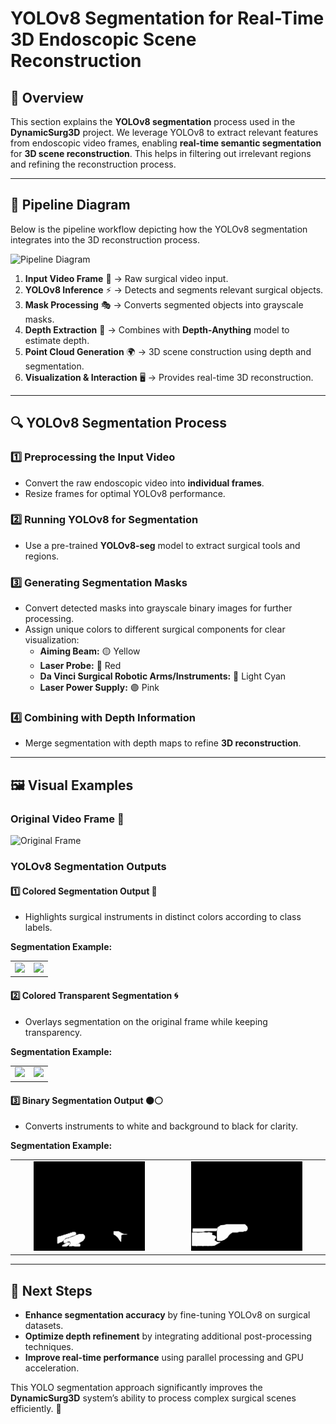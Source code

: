 # YOLOv8 Segmentation for Real-Time 3D Endoscopic Scene Reconstruction

## 🎥 Overview

This section explains the **YOLOv8 segmentation** process used in the **DynamicSurg3D** project. We leverage YOLOv8 to extract relevant features from endoscopic video frames, enabling **real-time semantic segmentation** for **3D scene reconstruction**. This helps in filtering out irrelevant regions and refining the reconstruction process.

---

## 📌 Pipeline Diagram

Below is the pipeline workflow depicting how the YOLOv8 segmentation integrates into the 3D reconstruction process.

![Pipeline Diagram](pipeline_diagram.png)

1. **Input Video Frame** 🎥 → Raw surgical video input.
2. **YOLOv8 Inference** ⚡ → Detects and segments relevant surgical objects.
3. **Mask Processing** 🎭 → Converts segmented objects into grayscale masks.
4. **Depth Extraction** 📏 → Combines with **Depth-Anything** model to estimate depth.
5. **Point Cloud Generation** 🌍 → 3D scene construction using depth and segmentation.
6. **Visualization & Interaction** 🖥️ → Provides real-time 3D reconstruction.

---

## 🔍 YOLOv8 Segmentation Process

### 1️⃣ **Preprocessing the Input Video**
- Convert the raw endoscopic video into **individual frames**.
- Resize frames for optimal YOLOv8 performance.

### 2️⃣ **Running YOLOv8 for Segmentation**
- Use a pre-trained **YOLOv8-seg** model to extract surgical tools and regions.

### 3️⃣ **Generating Segmentation Masks**
- Convert detected masks into grayscale binary images for further processing.
- Assign unique colors to different surgical components for clear visualization:
  - **Aiming Beam:** 🟡 Yellow
  - **Laser Probe:** 🔴 Red
  - **Da Vinci Surgical Robotic Arms/Instruments:** 🔵 Light Cyan
  - **Laser Power Supply:** 🟣 Pink

### 4️⃣ **Combining with Depth Information**
- Merge segmentation with depth maps to refine **3D reconstruction**.

---
## 🖼️ Visual Examples

### Original Video Frame 🎥
![Original Frame](original_video.gif)

### YOLOv8 Segmentation Outputs

#### 1️⃣ **Colored Segmentation Output** 🎨
- Highlights surgical instruments in distinct colors according to class labels.

**Segmentation Example:**
<div style="text-align: center;">
  <table>
    <tr>
      <td><img src="colouredmask1.gif" width="75%" /></td>
      <td><img src="colouredmask2.gif" width="75%" /></td>
    </tr>
  </table>
</div>

#### 2️⃣ **Colored Transparent Segmentation** 🌀
- Overlays segmentation on the original frame while keeping transparency.

**Segmentation Example:**
<div style="text-align: center;">
  <table>
    <tr>
      <td><img src="transparentmask1.gif" width="75%" /></td>
      <td><img src="transparentmask2.gif" width="75%" /></td>
    </tr>
  </table>
</div>

#### 3️⃣ **Binary Segmentation Output** ⚫⚪
- Converts instruments to white and background to black for clarity.

**Segmentation Example:**
<div style="text-align: center;">
  <table>
    <tr>
      <td><img src="binarymask2.gif" width="75%" /></td>
      <td><img src="binarymask1.gif" width="75%" /></td>
    </tr>
  </table>
</div>

---

## 🚀 Next Steps
- **Enhance segmentation accuracy** by fine-tuning YOLOv8 on surgical datasets.
- **Optimize depth refinement** by integrating additional post-processing techniques.
- **Improve real-time performance** using parallel processing and GPU acceleration.

This YOLO segmentation approach significantly improves the **DynamicSurg3D** system’s ability to process complex surgical scenes efficiently. 🎯


